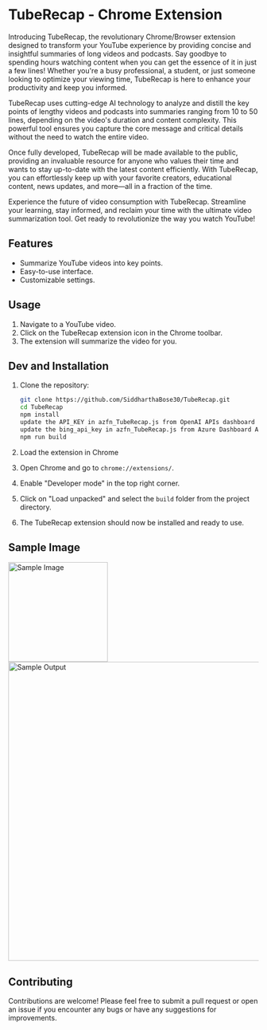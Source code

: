 # TubeRecap - Chrome Extension

Introducing TubeRecap, the revolutionary Chrome/Browser extension designed to transform your YouTube experience by providing concise and insightful summaries of long videos and podcasts. Say goodbye to spending hours watching content when you can get the essence of it in just a few lines! Whether you're a busy professional, a student, or just someone looking to optimize your viewing time, TubeRecap is here to enhance your productivity and keep you informed.

TubeRecap uses cutting-edge AI technology to analyze and distill the key points of lengthy videos and podcasts into summaries ranging from 10 to 50 lines, depending on the video's duration and content complexity. This powerful tool ensures you capture the core message and critical details without the need to watch the entire video.

Once fully developed, TubeRecap will be made available to the public, providing an invaluable resource for anyone who values their time and wants to stay up-to-date with the latest content efficiently. With TubeRecap, you can effortlessly keep up with your favorite creators, educational content, news updates, and more—all in a fraction of the time.

Experience the future of video consumption with TubeRecap. Streamline your learning, stay informed, and reclaim your time with the ultimate video summarization tool. Get ready to revolutionize the way you watch YouTube!

## Features

- Summarize YouTube videos into key points.
- Easy-to-use interface.
- Customizable settings.

## Usage
1. Navigate to a YouTube video.
2. Click on the TubeRecap extension icon in the Chrome toolbar.
3. The extension will summarize the video for you.

## Dev and Installation

1. Clone the repository:

   ```bash
   git clone https://github.com/SiddharthaBose30/TubeRecap.git
   cd TubeRecap 
   npm install
   update the API_KEY in azfn_TubeRecap.js from OpenAI APIs dashboard
   update the bing_api_key in azfn_TubeRecap.js from Azure Dashboard API KEYs.
   npm run build
2. Load the extension in Chrome
3. Open Chrome and go to `chrome://extensions/`.
4. Enable "Developer mode" in the top right corner.
5. Click on "Load unpacked" and select the `build` folder from the project directory.
6. The TubeRecap extension should now be installed and ready to use.

## Sample Image

<img src="/src/Sample-image.png" alt="Sample Image" width="200">
<img src="demo.png" alt="Sample Output" width="600" heigh="600">

## Contributing
Contributions are welcome! Please feel free to submit a pull request or open an issue if you encounter any bugs or have any suggestions for improvements.   
